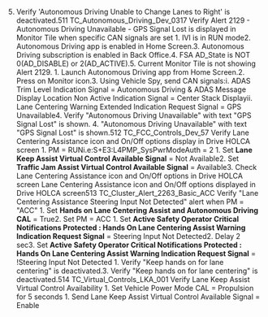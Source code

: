5. Verify 'Autonomous Driving Unable to Change Lanes to Right' is deactivated.511 TC_Autonomous_Driving_Dev_0317 Verify Alert 2129 - Autonomous Driving Unavailable - GPS Signal Lost is displayed in Monitor Tile when specific CAN signals are set 1. IVI is in RUN mode2. Autonomous Driving app is enabled in Home Screen.3. Autonomous Driving subscription is enabled in Back Office.4. FSA AD_State is NOT 0(AD_DISABLE) or 2(AD_ACTIVE).5. Current Monitor Tile is not showing Alert 2129. 1. Launch Autonomous Driving app from Home Screen.2. Press on Monitor icon.3. Using Vehicle Spy, send CAN signals:i. ADAS Trim Level Indication Signal = Autonomous Driving & ADAS Message Display Location Non Active Indication Signal = Center Stack Displayii. Lane Centering Warning Extended Indication Request Signal = GPS Unavailable4. Verify "Autonomous Driving Unavailable" with text "GPS Signal Lost" is shown. 4. "Autonomous Driving Unavailable" with text "GPS Signal Lost" is shown.512 TC_FCC_Controls_Dev_57 Verify Lane Centering Assistance icon and On/Off options display in Drive HOLCA screen 1. PM = RUNi.e:S+E3:L4PMP_SysPwrModeAuth = 2 1. Set **Lane Keep Assist Virtual Control Available Signal** = Not Available2. Set **Traffic Jam Assist Virtual Control Available Signal** = Available3. Check Lane Centering Assistance icon and On/Off options in Drive HOLCA screen Lane Centering Assistance icon and On/Off options displayed in Drive HOLCA screen513 TC_Cluster_Alert_2263_Basic_ACC Verify "Lane Centering Assistance Steering Input Not Detected" alert when PM = "ACC" 1. Set **Hands on Lane Centering Assist and Autonomous Driving CAL** = True2. Set PM = ACC 1. Set **Active Safety Operator Critical Notifications Protected : Hands On Lane Centering Assist Warning Indication Request Signal** = Steering Input Not Detected2. Delay 2 sec3. Set **Active Safety Operator Critical Notifications Protected : Hands On Lane Centering Assist Warning Indication Request Signal** = !Steering Input Not Detected 1. Verify "Keep hands on for lane centering" is deactivated.3. Verify "Keep hands on for lane centering" is deactivated.514 TC_Virtual_Controls_LKA_001 Verify Lane Keep Assist Virtual Control Availability 1. Set Vehicle Power Mode CAL = Propulsion for 5 seconds 1. Send Lane Keep Assist Virtual Control Available Signal = Enable